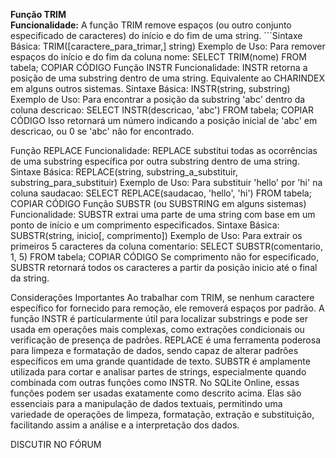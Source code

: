 **Função TRIM**    
**Funcionalidade:** A função TRIM remove espaços (ou outro conjunto especificado de caracteres) do início e do fim de uma string.
´´´Sintaxe Básica: TRIM([caractere_para_trimar,] string)
Exemplo de Uso: Para remover espaços do início e do fim da coluna nome:
  SELECT TRIM(nome) FROM tabela;
COPIAR CÓDIGO
Função INSTR
Funcionalidade: INSTR retorna a posição de uma substring dentro de uma string. Equivalente ao CHARINDEX em alguns outros sistemas.
Sintaxe Básica: INSTR(string, substring)
Exemplo de Uso: Para encontrar a posição da substring 'abc' dentro da coluna descricao:
  SELECT INSTR(descricao, 'abc') FROM tabela;
COPIAR CÓDIGO
Isso retornará um número indicando a posição inicial de 'abc' em descricao, ou 0 se 'abc' não for encontrado.

Função REPLACE
Funcionalidade: REPLACE substitui todas as ocorrências de uma substring específica por outra substring dentro de uma string.
Sintaxe Básica: REPLACE(string, substring_a_substituir, substring_para_substituir)
Exemplo de Uso: Para substituir 'hello' por 'hi' na coluna saudacao:
  SELECT REPLACE(saudacao, 'hello', 'hi') FROM tabela;
COPIAR CÓDIGO
Função SUBSTR (ou SUBSTRING em alguns sistemas)
Funcionalidade: SUBSTR extrai uma parte de uma string com base em um ponto de início e um comprimento especificados.
Sintaxe Básica: SUBSTR(string, inicio[, comprimento])
Exemplo de Uso: Para extrair os primeiros 5 caracteres da coluna comentario:
  SELECT SUBSTR(comentario, 1, 5) FROM tabela;
COPIAR CÓDIGO
Se comprimento não for especificado, SUBSTR retornará todos os caracteres a partir da posição inicio até o final da string.

Considerações Importantes
Ao trabalhar com TRIM, se nenhum caractere específico for fornecido para remoção, ele removerá espaços por padrão.
A função INSTR é particularmente útil para localizar substrings e pode ser usada em operações mais complexas, como extrações condicionais ou verificação de presença de padrões.
REPLACE é uma ferramenta poderosa para limpeza e formatação de dados, sendo capaz de alterar padrões específicos em uma grande quantidade de texto.
SUBSTR é amplamente utilizada para cortar e analisar partes de strings, especialmente quando combinada com outras funções como INSTR.
No SQLite Online, essas funções podem ser usadas exatamente como descrito acima. Elas são essenciais para a manipulação de dados textuais, permitindo uma variedade de operações de limpeza, formatação, extração e substituição, facilitando assim a análise e a interpretação dos dados.

 DISCUTIR NO FÓRUM
